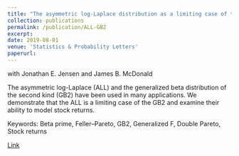 ```yaml
---
title: "The asymmetric log-Laplace distribution as a limiting case of the generalized beta distribution"
collection: publications
permalink: /publication/ALL-GB2
excerpt:
date: 2019-08-01
venue: 'Statistics & Probability Letters'
paperurl:
---
```

with Jonathan E. Jensen and James B. McDonald

The asymmetric log-Laplace (ALL) and the generalized beta distribution of the second kind (GB2) have been used in many applications. We demonstrate that the ALL is a limiting case of the GB2 and examine their ability to model stock returns.

Keywords: Beta prime, Feller–Pareto, GB2, Generalized F, Double Pareto, Stock returns

[Link](https://www.sciencedirect.com/science/article/abs/pii/S016771521930094X)

